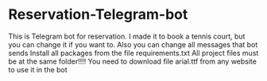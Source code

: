 # Reservation-Telegram-bot
This is Telegram bot for reservation.
I made it to book a tennis court, but you can change it if you want to.
Also you can change all messages that bot sends
Install all packages from the file requirements.txt 
All project files must be at the same folder!!!!
You need to download file arial.ttf from any website to use it in the bot
